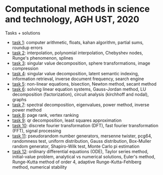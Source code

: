 # Computational methods in science and technology, AGH UST, 2020
Tasks + solutions

* [task 1](./lab1): computer arithmetic, floats, kahan algorithm, partial sums, roundup errors
* [task 2](./lab2): interpolation, polynomial interpolation, Chebyshev nodes, Runge's phenomenon, splines
* [task 3](./lab3): singular value decomposition, sphere transformations, image compression
* [task 4](./lab4): singular value decomposition, latent semantic indexing, information retrieval, inverse document frequency, search engine
* [task 5](./lab5): non-linear equations, bisection, Newton method, secant method
* [task 6](./lab6): solving linear equation systems, Gauss-Jordan method, LU decomposition (factorization), circuit analysis (kirchhoff and nodal), graphs
* [task 7](./lab7): spectral decomposition, eigenvalues, power method, inverse power method 
* [task 8](./lab8): page rank, vertex ranking
* [task 9](./lab9): qr decomposition, least squares approximation
* [task 10](./lab10): discrete fourier transformation (DFT), fast fourier transformation (FFT), signal processing
* [task 11](./lab11): pseudorandom number generators, mersenne twister, pcg64, randomness test, uniform distribution, Gauss distribution, Box-Muller random generator, Shapiro-Wilk test, Monte Carlo pi estimation
* [task 12](./lab12): ordinary differential equations (ODE), Taylor series method, initial-value problem, analytical vs numerical solutions, Euler's method, Runge-Kutta method of order 4, adaptive Runge-Kutta-Fehlberg method, numerical stability